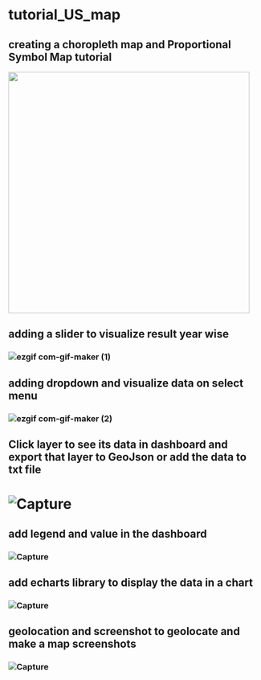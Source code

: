 # tutorial_US_map

## creating a choropleth map and Proportional Symbol Map tutorial
<img src="https://user-images.githubusercontent.com/38970123/195582363-e01f9503-e02c-40a4-8a37-cb313ecb2e09.png" width="480">

## adding a slider to visualize result year wise
### ![ezgif com-gif-maker (1)](https://user-images.githubusercontent.com/38970123/196031814-b932f3ab-6e9a-4422-8549-2d954b02645c.gif)

## adding dropdown and visualize data on select menu
### ![ezgif com-gif-maker (2)](https://user-images.githubusercontent.com/38970123/196201688-ee36bfec-3e47-4e46-a848-bb24e908ad46.gif)

## Click layer to see its data in dashboard and export that layer to GeoJson or add the data to txt file
# ![Capture](https://user-images.githubusercontent.com/38970123/197393960-a284eb07-7c7f-405b-a243-46d18d093993.PNG)

## add legend and value in the dashboard
### ![Capture](https://user-images.githubusercontent.com/38970123/197394475-3f010d08-5e07-4c87-9069-d7971d25a6b3.PNG)

## add echarts library to display the data in a chart
### ![Capture](https://user-images.githubusercontent.com/38970123/197880043-e0d15d4f-f534-46e7-81ba-f4b07f99ef53.PNG)

## geolocation and screenshot to geolocate and make a map screenshots
### ![Capture](https://user-images.githubusercontent.com/38970123/198255113-b679f115-0791-443b-a920-5a202c06bd44.PNG)






